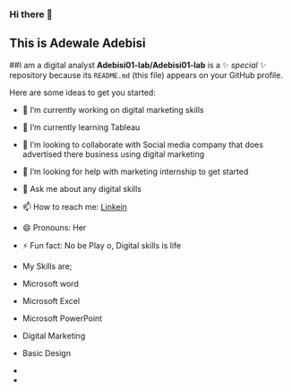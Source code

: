 ### Hi there 👋
## This is Adewale Adebisi
##I am a digital analyst 
**Adebisi01-lab/Adebisi01-lab** is a ✨ _special_ ✨ repository because its `README.md` (this file) appears on your GitHub profile.

Here are some ideas to get you started:

- 🔭 I’m currently working on digital marketing skills
- 🌱 I’m currently learning Tableau
- 👯 I’m looking to collaborate with Social media company that does advertised there business using digital marketing
- 🤔 I’m looking for help with marketing internship to get started
- 💬 Ask me about any digital skills 
- 📫 How to reach me: [Linkein](www.linkedin.com/in/adewale-adebisi-08804235a)
- 😄 Pronouns: Her
- ⚡ Fun fact: No be Play o, Digital skills is life
- My Skills are;
- Microsoft word
- Microsoft Excel
- Microsoft PowerPoint
- Digital Marketing
- Basic Design
- 

- 
